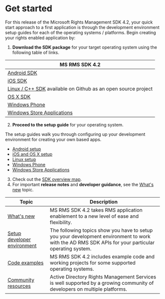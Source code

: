 ﻿
# Get started

For this release of the Microsoft Rights Management SDK 4.2, your quick start approach to a first application is through the development environment setup guides for each of the operating systems / platforms. Begin creating your rights enabled application by:

1. **Download the SDK package** for your target operating system using the following table of links.

  |MS RMS SDK 4.2|
  |---------------|
  |[Android SDK](http://Go.Microsoft.Com/FWLink/p/?LinkId=404271)|
  |[iOS SDK](http://Go.Microsoft.Com/FWLink/p/?LinkId=404272)|
  |[Linux / C++ SDK](https://github.com/AzureAD/rms-sdk-for-cpp) available on Github as an open source project|
  |[OS X SDK](http://Go.Microsoft.Com/FWLink/p/?LinkId=404273)|
  |[Windows Phone](http://go.microsoft.com/fwlink/p/?LinkId=524758)|
  |[Windows Store Applications](http://go.microsoft.com/fwlink/p/?LinkID=526163)|

2. **Proceed to the setup guide** for your operating system.

  The setup guides walk you through configuring up your development environment for creating your own based apps.
  - [Android setup](android_sdk.md)
  - [iOS and OS X setup](ios_sdk.md)          
  - [Linux setup](linux_setup.md)              
  - [Windows Phone](windows_phone_apps.md)     
  - [Windows Store Applications](winrt_sdk.md)

3. Check out the [SDK overview map](api_reference-new.md).
4. For important **release notes** and **developer guidance**, see the [What's new](release_notes.md) topic.

  |Topic|Description|
  |-----|-----------|
  |[What's new](release_notes.md)|MS RMS SDK 4.2 takes RMS application enablement to a new level of ease and flexibility.|
  |[Setup developer environment](setup_developer_environment.md)|The following topics show you have to setup you your development environment to work with the AD RMS SDK APIs for your particular operating system.|
  |[Code examples](code_examples.md)|MS RMS SDK 4.2 includes example code and working projects for some supported operating systems.|
  |[Community resources](community_resources.md)|Active Directory Rights Management Services is well supported by a growing community of developers on multiple platforms.|
